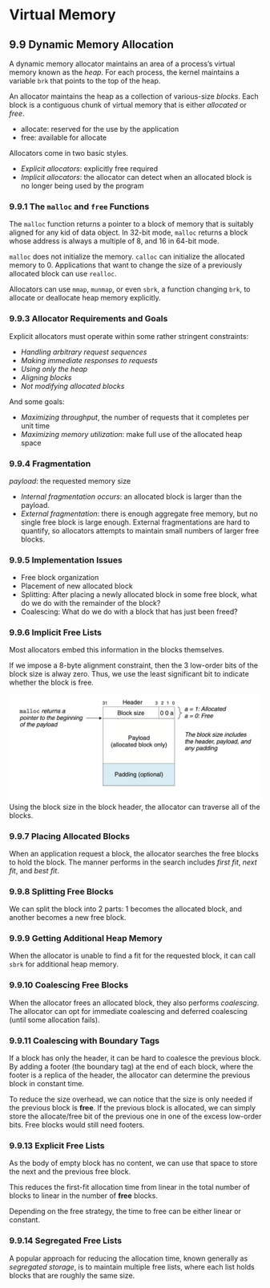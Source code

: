 # Virtual Memory
## 9.9 Dynamic Memory Allocation
A dynamic memory allocator maintains an area of a process’s virtual memory known as the *heap*. For each process, the kernel maintains a variable `brk` that points to the top of the heap.

An allocator maintains the heap as a collection of various-size *blocks*. Each block is a contiguous chunk of virtual memory that is either *allocated* or *free*.
+ allocate: reserved for the use by the application
+ free: available for allocate

Allocators come in two basic styles.
+ *Explicit allocators*: explicitly free required
+ *Implicit allocators*: the allocator can detect when an allocated block is no longer being used by the program

### 9.9.1 The `malloc` and `free` Functions

The `malloc` function returns a pointer to a block of memory that is suitably aligned for any kid of data object. In 32-bit mode, `malloc` returns a block whose address is always a multiple of 8, and 16 in 64-bit mode.

`malloc` does not initialize the memory. `calloc` can initialize the allocated memory to 0. Applications that want to change the size of a previously allocated block can use `realloc`.

Allocators can use `mmap`, `munmap`, or even `sbrk`, a function changing `brk`, to allocate or deallocate heap memory explicitly.

### 9.9.3 Allocator Requirements and Goals
Explicit allocators must operate within some rather stringent constraints:
+ *Handling arbitrary request sequences*
+ *Making immediate responses to requests*
+ *Using only the heap*
+ *Aligning blocks*
+ *Not modifying allocated blocks*

And some goals:
+ *Maximizing throughput*, the number of requests that it completes per unit time
+ *Maximizing memory utilization*: make full use of the allocated heap space

### 9.9.4 Fragmentation
*payload*: the requested memory size
+ *Internal fragmentation occurs*: an allocated block is larger than the payload.
+ *External fragmentation*: there is enough aggregate free memory, but no single free block is large enough. External fragmentations are hard to quantify, so allocators attempts to maintain small numbers of larger free blocks.

### 9.9.5 Implementation Issues
+ Free block organization
+ Placement of new allocated block
+ Splitting: After placing a newly allocated block in some free block, what do we do with the remainder of the block?
+ Coalescing: What do we do with a block that has just been freed?

### 9.9.6 Implicit Free Lists
Most allocators embed this information in the blocks themselves.

If we impose a 8-byte alignment constraint, then the 3 low-order bits of the block size is alway zero. Thus, we use the least significant bit to indicate whether the block is free.

![](figures/figure9.35_format_of_a_heap_block.png)
Using the block size in the block header, the allocator can traverse all of the blocks.

### 9.9.7 Placing Allocated Blocks
When an application request a block, the allocator searches the free blocks to hold the block. The manner performs in the search includes *first fit*, *next fit*, and *best fit*.

### 9.9.8 Splitting Free Blocks
We can split the block into 2 parts: 1 becomes the allocated block, and another becomes a new free block.

### 9.9.9 Getting Additional Heap Memory
When the allocator is unable to find a fit for the requested block, it can call `sbrk` for additional heap memory.

### 9.9.10 Coalescing Free Blocks
When the allocator frees an allocated block, they also performs *coalescing*. The allocator can opt for immediate coalescing and deferred coalescing (until some allocation fails).

### 9.9.11 Coalescing with Boundary Tags
If a block has only the header, it can be hard to coalesce the previous block. By adding a footer (the boundary tag) at the end of each block, where the footer is a replica of the header, the allocator can determine the previous block in constant time.

To reduce the size overhead, we can notice that the size is only needed if the previous block is **free**. If the previous block is allocated, we can simply store the allocate/free bit of the previous one in one of the excess low-order bits. Free blocks would still need footers.

### 9.9.13 Explicit Free Lists
As the body of empty block has no content, we can use that space to store the next and the previous free block. 

This reduces the first-fit allocation time from linear in the total number of blocks to linear in the number of **free** blocks.

Depending on the free strategy, the time to free can be either linear or constant.

### 9.9.14 Segregated Free Lists
A popular approach for reducing the allocation time, known generally as *segregated storage*, is to maintain multiple free lists, where each list holds blocks that are roughly the same size.

